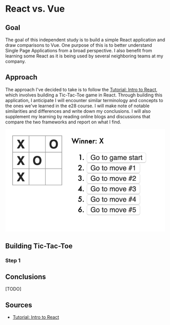 # React vs. Vue

## Goal
The goal of this independent study is to build a simple React application and draw comparisons to Vue.  One purpose of this is to better understand Single Page Applications from a broad perspective.  I also benefit from learning some React as it is being used by several neighboring teams at my company.

## Approach
The approach I've decided to take is to follow the [Tutorial: Intro to React](https://reactjs.org/tutorial/tutorial.html), which involves building a Tic-Tac-Toe game in React.  Through building this application, I anticipate I will encounter similar terminology and concepts to the ones we've learned in the e28 course.  I will make note of notable similarities and differences and write down my conclusions.  I will also supplement my learning by reading  online blogs and discussions that compare the two frameworks and report on what I find.

![Tic Tac Toe](https://github.com/lmfilman/e28/raw/master/react/wiki/tictactoe.png "Tic Tac Toe Game")


## Building Tic-Tac-Toe
### Step 1


## Conclusions
[TODO]

## Sources
* [Tutorial: Intro to React](https://reactjs.org/tutorial/tutorial.html)